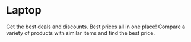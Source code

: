 # Laptop
Get the best deals and discounts. Best prices all in one place! Compare a variety of products with similar items and find the best price.
